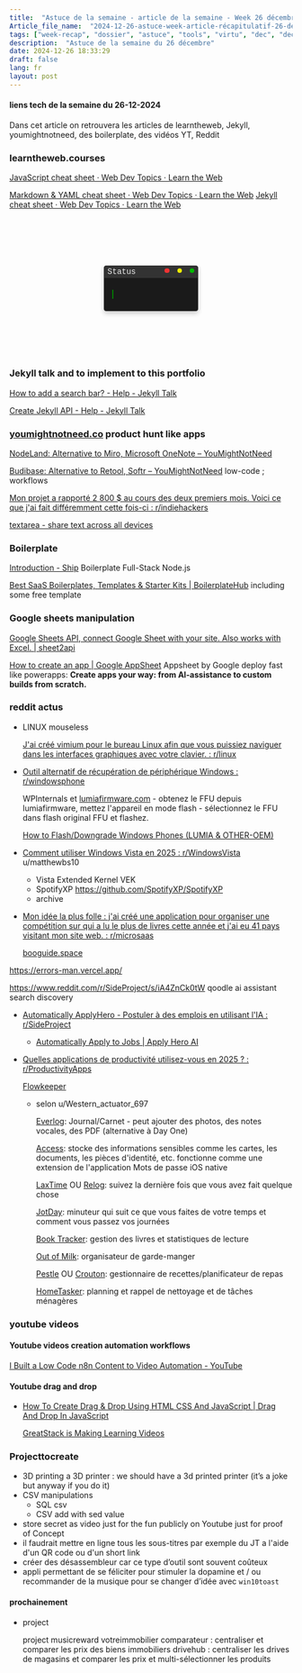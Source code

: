 ```yaml
--- 
title:  "Astuce de la semaine - article de la semaine - Week 26 décembre - Décembre 2024 - Weekrecap"
Article_file_name:  "2024-12-26-astuce-week-article-récapitulatif-26-dec-30-dec.md"
tags: ["week-recap", "dossier", "astuce", "tools", "virtu", "dec", "dec-2024"]
description:  "Astuce de la semaine du 26 décembre"
date: 2024-12-26 18:33:29
draft: false 
lang: fr
layout: post
---
```

<head>

  

<style>
@keyframes blinkCursor {
  50% {
    border-right-color: transparent;
  }
}

@keyframes typeAndDelete {
  0%,
  10% {
    width: 0;
  }
  45%,
  55% {
    width: 6.2em;
  } /* adjust width based on content */
  90%,
  100% {
    width: 0;
  }
}

.terminal-loader {
  border: 0.1em solid #333;
  background-color: #1a1a1a;
  color: #0f0;
  font-family: "Courier New", Courier, monospace;
  font-size: 1em;
  padding: 1.5em 1em;
  width: 12em;
  margin: 100px auto;
  box-shadow: 0 4px 8px rgba(0, 0, 0, 0.2);
  border-radius: 4px;
  position: relative;
  overflow: hidden;
  box-sizing: border-box;
}

.terminal-header {
  position: absolute;
  top: 0;
  left: 0;
  right: 0;
  height: 1.5em;
  background-color: #333;
  border-top-left-radius: 4px;
  border-top-right-radius: 4px;
  padding: 0 0.4em;
  box-sizing: border-box;
}

.terminal-controls {
  float: right;
}

.control {
  display: inline-block;
  width: 0.6em;
  height: 0.6em;
  margin-left: 0.4em;
  border-radius: 50%;
  background-color: #777;
}

.control.close {
  background-color: #e33;
}

.control.minimize {
  background-color: #ee0;
}

.control.maximize {
  background-color: #0b0;
}

.terminal-title {
  float: left;
  line-height: 1.5em;
  color: #eee;
}

.text {
  display: inline-block;
  white-space: nowrap;
  overflow: hidden;
  border-right: 0.2em solid green; /* Cursor */
  animation: typeAndDelete 4s steps(11) infinite,
    blinkCursor 0.5s step-end infinite alternate;
  margin-top: 1.5em;
}
</style>
</head>


#### liens tech de la semaine du 26-12-2024
Dans cet article on retrouvera les articles de learntheweb, Jekyll, youmightnotneed, des boilerplate, des vidéos YT, Reddit



### learntheweb.courses
  
  [JavaScript cheat sheet · Web Dev Topics · Learn the Web](https://learntheweb.courses/topics/javascript-cheat-sheet/)
  
  [Markdown & YAML cheat sheet · Web Dev Topics · Learn the Web](https://learntheweb.courses/topics/markdown-yaml-cheat-sheet/)
  [Jekyll cheat sheet · Web Dev Topics · Learn the Web](https://learntheweb.courses/topics/jekyll-cheat-sheet/)
<div class="terminal-loader">
  <div class="terminal-header">
    <div class="terminal-title">Status</div>
    <div class="terminal-controls">
      <div class="control close"></div>
      <div class="control minimize"></div>
      <div class="control maximize"></div>
    </div>
  </div>
  <div class="text">Learn the web...</div>
</div>
    
###  Jekyll talk  and to implement to this portfolio
    
  [How to add a search bar? - Help - Jekyll Talk](https://talk.jekyllrb.com/t/how-to-add-a-search-bar/606/4)
  
  [Create Jekyll API - Help - Jekyll Talk](https://talk.jekyllrb.com/t/create-jekyll-api/937/6)
    

### [youmightnotneed.co](http://youmightnotneed.co/) product hunt like apps
    
  [NodeLand: Alternative to Miro, Microsoft OneNote – YouMightNotNeed](https://youmightnotneed.co/nodeland)
  
  [Budibase: Alternative to Retool, Softr – YouMightNotNeed](https://youmightnotneed.co/budibase) low-code ; workflows
    

[Mon projet a rapporté 2 800 $ au cours des deux premiers mois. Voici ce que j'ai fait différemment cette fois-ci : r/indiehackers](https://www.reddit.com/r/indiehackers/comments/1hmry6l/my_project_made_2800_in_the_first_2_months_heres/?share_id=SJCFrV4SbVZfC2BW9toNV&utm_content=2&utm_medium=android_app&utm_name=androidcss&utm_source=share&utm_term=3)

[textarea - share text across all devices](https://textarea.space/)

### Boilerplate
    
  [Introduction - Ship](https://ship.paralect.com/docs/introduction) Boilerplate  Full-Stack Node.js 
  
  [Best SaaS Boilerplates, Templates & Starter Kits | BoilerplateHub](https://boilerplatehub.com/) including some free template 
    

### Google sheets manipulation
    
  [Google Sheets API, connect Google Sheet with your site. Also works with Excel. | sheet2api](https://sheet2api.com/?ref=boilerplatehub)
  
  [How to create an app | Google AppSheet](https://about.appsheet.com/how-to-create-an-app/) Appsheet by Google deploy fast like powerapps: **Create apps your way: from AI-assistance to custom builds from scratch.**
  

### reddit actus
  - LINUX mouseless
      
      [J'ai créé vimium pour le bureau Linux afin que vous puissiez naviguer dans les interfaces graphiques avec votre clavier. : r/linux](https://www.reddit.com/r/linux/comments/1hplpc0/i_built_vimium_for_the_linux_desktop_so_you_can/?share_id=SZRR2s5xpcu4eHEg39zhn&utm_content=1&utm_medium=android_app&utm_name=androidcss&utm_source=share&utm_term=3&rdt=39259)
      
  - [Outil alternatif de récupération de périphérique Windows : r/windowsphone](https://www.reddit.com/r/windowsphone/comments/1hmyog2/windows_device_recovery_tool_alternative/?share_id=MkSgSocBbjrfcz4W29nnv&utm_content=1&utm_medium=android_app&utm_name=androidcss&utm_source=share&utm_term=3)
      
      WPInternals et [lumiafirmware.com](http://lumiafirmware.com/) - obtenez le FFU depuis lumiafirmware, mettez l'appareil en mode flash - sélectionnez le FFU dans flash original FFU et flashez.
      
      [How to Flash/Downgrade Windows Phones (LUMIA & OTHER-OEM)](https://www.youtube.com/watch?v=eAJHwS7eS-8)
      
  - [Comment utiliser Windows Vista en 2025 : r/WindowsVista](https://www.reddit.com/r/WindowsVista/comments/1hlynaw/how_to_use_windows_vista_in_2025/?share_id=VUV1VV6YgMQHItpUDKIAm&utm_content=1&utm_medium=android_app&utm_name=androidcss&utm_source=share&utm_term=3) u/matthewbs10
      - Vista Extended Kernel VEK
      - SpotifyXP https://github.com/SpotifyXP/SpotifyXP
      - archive
      
  - [Mon idée la plus folle : j'ai créé une application pour organiser une compétition sur qui a lu le plus de livres cette année et j'ai eu 41 pays visitant mon site web. : r/microsaas](https://www.reddit.com/r/microsaas/comments/1ho6z2g/my_craziest_idea_i_made_an_app_to_compete_for_who/?share_id=KmNERjxdJMmRlBOWQV2qM&utm_content=1&utm_medium=ios_app&utm_name=ioscss&utm_source=share&utm_term=3)
      
      [booguide.space](https://www.booguide.space/)
      
  
  https://errors-man.vercel.app/
  
  https://www.reddit.com/r/SideProject/s/iA4ZnCk0tW qoodle ai assistant search discovery
  
  - [Automatically ApplyHero - Postuler à des emplois en utilisant l'IA : r/SideProject](https://www.reddit.com/r/SideProject/comments/1hmlu46/automatically_applyhero_apply_to_jobs_using_ai/?share_id=PPeE-K57kZvvCN2bdAODU&utm_content=1&utm_medium=android_app&utm_name=androidcss&utm_source=share&utm_term=3)
      - [Automatically Apply to Jobs | Apply Hero AI](https://www.applyhero.ai/?ref=futuretools.io)
  - [Quelles applications de productivité utilisez-vous en 2025 ? : r/ProductivityApps](https://www.reddit.com/r/ProductivityApps/comments/1hnd5yx/what_productivity_apps_are_you_using_in_2025/?share_id=m2kiibLIxX2Mxndt4qH9s&utm_content=1&utm_medium=ios_app&utm_name=ioscss&utm_source=share&utm_term=3)
      
      [Flowkeeper](https://flowkeeper.org/)
      
      - selon u/Western_actuator_697
          
          [Everlog](https://apps.apple.com/us/app/everlog-journal/id1519935634): Journal/Carnet - peut ajouter des photos, des notes vocales, des PDF (alternative à Day One)
          
          [Access](https://apps.apple.com/app/id6469049274): stocke des informations sensibles comme les cartes, les documents, les pièces d'identité, etc. fonctionne comme une extension de l'application Mots de passe iOS native
          
          [LaxTime](https://apps.apple.com/app/id6504433140) OU [Relog](https://apps.apple.com/app/id6462759656): suivez la dernière fois que vous avez fait quelque chose
          
          [JotDay](https://apps.apple.com/app/id6476449746): minuteur qui suit ce que vous faites de votre temps et comment vous passez vos journées
          
          [Book Tracker](https://apps.apple.com/app/id1491660771): gestion des livres et statistiques de lecture
          
          [Out of Milk](https://apps.apple.com/app/id564974992): organisateur de garde-manger
          
          [Pestle](https://apps.apple.com/us/app/pestle-recipe-manager/id1574776971) OU [Crouton](https://apps.apple.com/app/id1461650987): gestionnaire de recettes/planificateur de repas
          
          [HomeTasker](https://apps.apple.com/app/id1604578415): planning et rappel de nettoyage et de tâches ménagères
            
### youtube videos
#### Youtube videos creation automation workflows
        
  [I Built a Low Code n8n Content to Video Automation - YouTube](https://www.youtube.com/watch?v=XaKybLDUlLk)
        
#### Youtube drag and drop
  - [How To Create Drag & Drop Using HTML CSS And JavaScript | Drag And Drop In JavaScript](https://www.youtube.com/watch?v=4AHot187Lj0)
            
      [GreatStack is Making Learning Videos](https://buymeacoffee.com/easytutorials)
            
### Projecttocreate
  - 3D printing a 3D printer : we should have a 3d printed printer (it’s a joke but anyway if you do it)
  - CSV manipulations
      - SQL csv
      - CSV add with sed value
  - store secret as video just for the fun publicly on Youtube just for proof of Concept
  - il faudrait mettre en ligne tous les sous-titres par exemple du JT
  a l'aide d'un QR code ou d'un short link
  - créer des désassembleur car ce type d’outil sont souvent coûteux
  - appli permettant de se féliciter pour stimuler la dopamine et / ou recommander de la musique pour se changer d’idée avec `win10toast`
#### prochainement
  - project
      
      project musicreward
      votreimmobilier comparateur : centraliser et comparer les prix des biens immobiliers
      drivehub : centraliser les drives de magasins et comparer les prix et multi-sélectionner les produits
